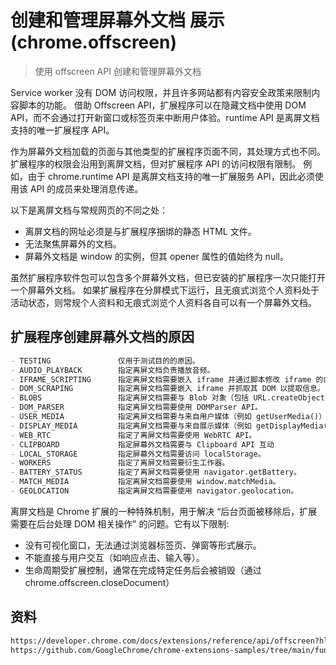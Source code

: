 # 创建和管理屏幕外文档 展示 (chrome.offscreen)

> 使用 offscreen API 创建和管理屏幕外文档

Service worker 没有 DOM 访问权限，并且许多网站都有内容安全政策来限制内容脚本的功能。
借助 Offscreen API，扩展程序可以在隐藏文档中使用 DOM API，而不会通过打开新窗口或标签页来中断用户体验。runtime API 是离屏文档支持的唯一扩展程序 API。

作为屏幕外文档加载的页面与其他类型的扩展程序页面不同，其处理方式也不同。 扩展程序的权限会沿用到离屏文档，但对扩展程序 API 的访问权限有限制。
例如，由于 chrome.runtime API 是离屏文档支持的唯一扩展服务 API，因此必须使用该 API 的成员来处理消息传递。

以下是离屏文档与常规网页的不同之处：
- 离屏文档的网址必须是与扩展程序捆绑的静态 HTML 文件。
- 无法聚焦屏幕外的文档。
- 屏幕外文档是 window 的实例，但其 opener 属性的值始终为 null。

虽然扩展程序软件包可以包含多个屏幕外文档，但已安装的扩展程序一次只能打开一个屏幕外文档。
如果扩展程序在分屏模式下运行，且无痕式浏览个人资料处于活动状态，则常规个人资料和无痕式浏览个人资料各自可以有一个屏幕外文档。

## 扩展程序创建屏幕外文档的原因
```markdown
- TESTING               仅用于测试目的的原因。
- AUDIO_PLAYBACK        指定离屏文档负责播放音频。
- IFRAME_SCRIPTING      指定离屏文档需要嵌入 iframe 并通过脚本修改 iframe 的内容。
- DOM_SCRAPING          指定离屏文档需要嵌入 iframe 并抓取其 DOM 以提取信息。
- BLOBS                 指定离屏文档需要与 Blob 对象（包括 URL.createObjectURL()）互动。
- DOM_PARSER            指定离屏文档需要使用 DOMParser API。
- USER_MEDIA            指定离屏文档需要与来自用户媒体（例如 getUserMedia()）的媒体流进行交互。
- DISPLAY_MEDIA         指定离屏文档需要与来自展示媒体（例如 getDisplayMedia()）的媒体流进行互动。
- WEB_RTC               指定了离屏文档需要使用 WebRTC API。
- CLIPBOARD             指定屏幕外文档需要与 Clipboard API 互动
- LOCAL_STORAGE         指定屏幕外文档需要访问 localStorage。
- WORKERS               指定了离屏文档需要衍生工作器。
- BATTERY_STATUS        指定了离屏文档需要使用 navigator.getBattery。
- MATCH_MEDIA           指定离屏文档需要使用 window.matchMedia。
- GEOLOCATION           指定离屏文档需要使用 navigator.geolocation。
```

离屏文档是 Chrome 扩展的一种特殊机制，用于解决 “后台页面被移除后，扩展需要在后台处理 DOM 相关操作” 的问题。它有以下限制:
- 没有可视化窗口，无法通过浏览器标签页、弹窗等形式展示。
- 不能直接与用户交互（如响应点击、输入等）。
- 生命周期受扩展控制，通常在完成特定任务后会被销毁（通过 chrome.offscreen.closeDocument）




## 资料
```markdown
https://developer.chrome.com/docs/extensions/reference/api/offscreen?hl=zh-cn
https://github.com/GoogleChrome/chrome-extensions-samples/tree/main/functional-samples/cookbook.offscreen-dom
```
